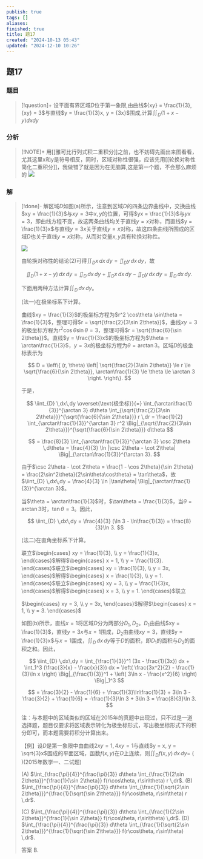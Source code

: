 ```yaml
---
publish: true
tags: []
aliases: 
finished: true
title: 题17
created: "2024-10-13 05:43"
updated: "2024-12-10 10:26"
---
```

## 题17
### 题目
> [!question]+
> 设平面有界区域$D$位于第一象限,由曲线${xy} = \frac{1}{3},{xy} = 3$与直线$y = \frac{1}{3}x, y = {3x}$围成,计算${\iint }_{D}\left( {1 + x - y}\right) {dxdy}$
### 分析
> [!NOTE]+
> 用[[雅可比行列式积二重积分]]之前，也不妨碍先画出来图看看，尤其这里x和y是符号相反，同时，区域对称性很强，应该先用[[轮换对称性简化二重积分]]，我做错了就是因为在无脑算,这是第一个题，不会那么麻烦的
> ![](https://img.hwenyi.live/202412101825669.webp)
### 解
> [!done]-
> 解区域$D$如图(a)所示，注意到区域$D$的四条边界曲线中，交换曲线$xy = \frac{1}{3}$与$xy = 3$中$x, y$的位置，可得$yx = \frac{1}{3}$与$yx = 3$，即曲线方程不变，故这两条曲线均关于直线$y = x$对称，而直线$y = \frac{1}{3}x$与直线$y = 3x$关于直线$y = x$对称，故这四条曲线所围成的区域$D$也关于直线$y = x$对称，从而对变量$x, y$具有轮换对称性。
> 
> ![](https://img.hwenyi.live/202412101517623.webp)
> 
> 由轮换对称性的结论(2)可得$\iint_{D} x \,dx\,dy = \iint_{D} y \,dx\,dy$，故
> 
> $$
> \iint_{D} (1 + x - y) \,dx\,dy = \iint_{D} \,dx\,dy + \iint_{D} x \,dx\,dy - \iint_{D} y \,dx\,dy = \iint_{D} \,dx\,dy.
> $$
> 
> 下面用两种方法计算$\iint_{D} \,dx\,dy$。
> 
> (法一)在极坐标系下计算。
> 
> 曲线$xy = \frac{1}{3}$的极坐标方程为$r^2 \cos\theta \sin\theta = \frac{1}{3}$，整理可得$r = \sqrt{\frac{2}{3\sin 2\theta}}$，曲线$xy = 3$的极坐标方程为$r^2 \cos\theta \sin\theta = 3$，整理可得$r = \sqrt{\frac{6}{\sin 2\theta}}$。直线$y = \frac{1}{3}x$的极坐标方程为$\theta = \arctan\frac{1}{3}$，$y = 3x$的极坐标方程为$\theta = \arctan 3$。区域$D$的极坐标表示为
> 
> $$
> D = \left\{ (r, \theta) \left| \sqrt{\frac{2}{3\sin 2\theta}} \le r \le \sqrt{\frac{6}{\sin 2\theta}}, \arctan\frac{1}{3} \le \theta \le \arctan 3 \right. \right\}.
> $$
> 
> 于是，
> 
> $$
> \iint_{D} \,dx\,dy \overset{\text{极坐标}}{=} \int_{\arctan\frac{1}{3}}^{\arctan 3} d\theta \int_{\sqrt{\frac{2}{3\sin 2\theta}}}^{\sqrt{\frac{6}{\sin 2\theta}}} r \,dr = \frac{1}{2} \int_{\arctan\frac{1}{3}}^{\arctan 3} r^2 \Big|_{\sqrt{\frac{2}{3\sin 2\theta}}}^{\sqrt{\frac{6}{\sin 2\theta}}} d\theta
> $$
> 
> $$
> = \frac{8}{3} \int_{\arctan\frac{1}{3}}^{\arctan 3} \csc 2\theta \,d\theta = \frac{4}{3} \ln |\csc 2\theta - \cot 2\theta| \Big|_{\arctan\frac{1}{3}}^{\arctan 3}.
> $$
> 
> 由于$\csc 2\theta - \cot 2\theta = \frac{1 - \cos 2\theta}{\sin 2\theta} = \frac{2\sin^2\theta}{2\sin\theta\cos\theta} = \tan\theta$，故$\iint_{D} \,dx\,dy = \frac{4}{3} \ln |\tan\theta| \Big|_{\arctan\frac{1}{3}}^{\arctan 3}$。
> 
> 当$\theta = \arctan\frac{1}{3}$时，$\tan\theta = \frac{1}{3}$，当$\theta = \arctan 3$时，$\tan\theta = 3$。因此，
> 
> $$
> \iint_{D} \,dx\,dy = \frac{4}{3} (\ln 3 - \ln\frac{1}{3}) = \frac{8}{3}\ln 3.
> $$
> 
> (法二)在直角坐标系下计算。
> 
> 联立$\begin{cases} xy = \frac{1}{3}, \\ y = \frac{1}{3}x, \end{cases}$解得$\begin{cases} x = 1, \\ y = \frac{1}{3}. \end{cases}$联立$\begin{cases} xy = \frac{1}{3}, \\ y = 3x, \end{cases}$解得$\begin{cases} x = \frac{1}{3}, \\ y = 1. \end{cases}$联立$\begin{cases} xy = 3, \\ y = \frac{1}{3}x, \end{cases}$解得$\begin{cases} x = 3, \\ y = 1. \end{cases}$联立
> 
> $\begin{cases} xy = 3, \\ y = 3x, \end{cases}$解得$\begin{cases} x = 1, \\ y = 3. \end{cases}$
> 
> 如图(b)所示，直线$x = 1$将区域$D$分为两部分$D_1, D_2$。$D_1$由曲线$xy = \frac{1}{3}$，直线$y = 3x$与$x = 1$围成，$D_2$由曲线$xy = 3$，直线$y = \frac{1}{3}x$与$x = 1$围成，$\iint_{D} \,dx\,dy$等于$D$的面积，即$D_1$的面积与$D_2$的面积之和。因此，
> 
> $$
> \iint_{D} \,dx\,dy = \int_{\frac{1}{3}}^1 (3x - \frac{1}{3x}) dx + \int_1^3 (\frac{3}{x} - \frac{x}{3}) dx = \left( \frac{3x^2}{2} - \frac{1}{3}\ln x \right) \Big|_{\frac{1}{3}}^1 + \left( 3\ln x - \frac{x^2}{6} \right) \Big|_1^3
> $$
> 
> $$
> = \frac{3}{2} - \frac{1}{6} + \frac{1}{3}\ln\frac{1}{3} + 3\ln 3 - \frac{3}{2} + \frac{1}{6} = -\frac{1}{3}\ln 3 + 3\ln 3 = \frac{8}{3}\ln 3.
> $$
> 
> 注：与本题中的区域类似的区域在2015年的真题中出现过，只不过是一道选择题，题目仅要求将区域表示转化为极坐标形式，写出极坐标形式下的积分即可，而本题需要将积分计算出来。
> 
> 【例】设$D$是第一象限中由曲线$2xy = 1, 4xy = 1$与直线$y = x, y = \sqrt{3}x$围成的平面区域，函数$f(x, y)$在$D$上连续，则$\iint_{D} f(x, y) \,dx\,dy =$ ( )(2015年数学一、二试题)
> 
> (A) $\int_{\frac{\pi}{4}}^{\frac{\pi}{3}} d\theta \int_{\frac{1}{2\sin 2\theta}}^{\frac{1}{\sin 2\theta}} f(r\cos\theta, r\sin\theta) r \,dr$. (B) $\int_{\frac{\pi}{4}}^{\frac{\pi}{3}} d\theta \int_{\frac{1}{\sqrt{2\sin 2\theta}}}^{\frac{1}{\sqrt{\sin 2\theta}}} f(r\cos\theta, r\sin\theta) r \,dr$.
> 
> (C) $\int_{\frac{\pi}{4}}^{\frac{\pi}{3}} d\theta \int_{\frac{1}{2\sin 2\theta}}^{\frac{1}{\sin 2\theta}} f(r\cos\theta, r\sin\theta) \,dr$. (D) $\int_{\frac{\pi}{4}}^{\frac{\pi}{3}} d\theta \int_{\frac{1}{\sqrt{2\sin 2\theta}}}^{\frac{1}{\sqrt{\sin 2\theta}}} f(r\cos\theta, r\sin\theta) \,dr$.
> 
> 答案 B.